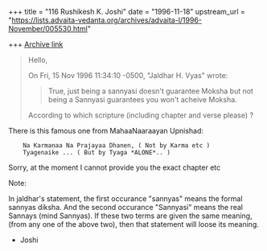 +++
title = "116 Rushikesh K. Joshi"
date = "1996-11-18"
upstream_url = "https://lists.advaita-vedanta.org/archives/advaita-l/1996-November/005530.html"

+++
[Archive link](https://lists.advaita-vedanta.org/archives/advaita-l/1996-November/005530.html)

>
> Hello,
>
> On Fri, 15 Nov 1996 11:34:10 -0500, "Jaldhar H. Vyas"
> <jaldhar at BRAINCELLS.COM> wrote:
>
> >True, just being a sannyasi doesn't guarantee Moksha but not being a
> >Sannyasi guarantees you won't acheive Moksha.
>
> According to which scripture (including chapter and verse please) ?
>

There is this famous one from MahaaNaaraayan Upnishad:

        Na Karmanaa Na Prajayaa Dhanen, ( Not by Karma etc )
        Tyagenaike ... ( But by Tyaga *ALONE*.. )


Sorry, at the moment I cannot provide you the exact chapter etc


Note:

In jaldhar's statement, the first occurance  "sannyas" means the
formal sannyas diksha. And the second occurance "Sannyasi" means
the real Sannays (mind Sannyas). If these two terms are given
the same meaning, (from any one of the above two), then that statement
will loose its meaning.

- Joshi

